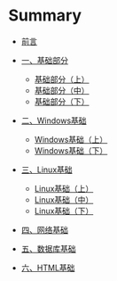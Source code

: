 # Summary

* [前言](README.md)

* [一、基础部分]()
    * [基础部分（上）](src/page/chapter1.md)
    * [基础部分（中）](src/page/chapter2.md)
    * [基础部分（下）](src/page/chapter3.md)

* [二、Windows基础]()
    * [Windows基础（上）](src/page/chapter4.md)
    * [Windows基础（下）](src/page/chapter5.md)

* [三、Linux基础]()
    * [Linux基础（上）](src/page/chapter6.md)
    * [Linux基础（中）](src/page/chapter7.md)
    * [Linux基础（下）](src/page/chapter8.md)

* [四、网络基础](src/page/chapter9.md)

* [五、数据库基础](src/page/chapter10.md)

* [六、HTML基础](src/page/chapter11.md)

